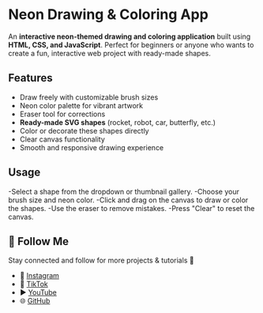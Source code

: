 # Neon Drawing & Coloring App

An **interactive neon-themed drawing and coloring application** built using **HTML, CSS, and JavaScript**. Perfect for beginners or anyone who wants to create a fun, interactive web project with ready-made shapes.

## Features
- Draw freely with customizable brush sizes
- Neon color palette for vibrant artwork
- Eraser tool for corrections
- **Ready-made SVG shapes** (rocket, robot, car, butterfly, etc.)
- Color or decorate these shapes directly
- Clear canvas functionality
- Smooth and responsive drawing experience

## Usage
-Select a shape from the dropdown or thumbnail gallery.
-Choose your brush size and neon color.
-Click and drag on the canvas to draw or color the shapes.
-Use the eraser to remove mistakes.
-Press "Clear" to reset the canvas.

## 🔗 Follow Me
Stay connected and follow for more projects & tutorials 🚀  

- 📸 [Instagram](https://www.instagram.com/esraa_codes)  
- 🎵 [TikTok](https://www.tiktok.com/@esraa.codes)  
- ▶️ [YouTube](https://www.youtube.com/@EsraaCodes)  
- 🌐 [GitHub](https://github.com/esraamahmoudhamza)

